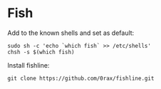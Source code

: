 # Fish

Add to the known shells and set as default:

```
sudo sh -c 'echo `which fish` >> /etc/shells'
chsh -s $(which fish)
```

Install fishline:

```
git clone https://github.com/0rax/fishline.git
```
